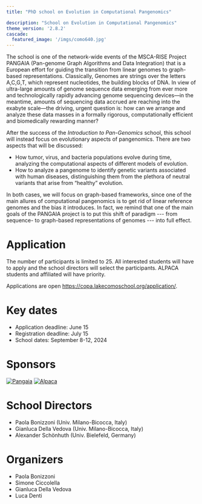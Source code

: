 ```yaml
---
title: "PhD school on Evolution in Computational Pangenomics"

description: "School on Evolution in Computational Pangenomics"
theme_version: '2.8.2'
cascade:
  featured_image: '/imgs/como640.jpg'
---
```


The school is one of the network-wide events of the MSCA-RISE Project PANGAIA (Pan-genome Graph Algorithms and Data Integration) that is a European effort for guiding the transition from linear genomes to graph-based representations. 
Classically, Genomes are strings over the letters A,C,G,T, which represent nucleotides, the building blocks of DNA. In view of ultra-large amounts of genome sequence data emerging from ever more and technologically rapidly advancing genome sequencing devices—in the meantime, amounts of sequencing data accrued are reaching into the exabyte scale—the driving, urgent question is: 
how can we arrange and analyze these data masses in a formally rigorous, computationally efficient and biomedically rewarding manner?

After the success of the *Introduction to Pan-Genomics* school, this school will instead focus on evolutionary aspects of pangenomics. There are two aspects that will be discussed:
*  How tumor, virus, and bacteria populations evolve during time, analyzing the computational aspects of different models of evolution.
*  How to analyze a pangenome to identify genetic variants associated with human diseases, distinguishing them from the plethora of neutral variants that arise from “healthy” evolution.

In both cases, we will focus on graph-based frameworks, since one of the main allures of computational pangenomics is to get rid of linear reference genomes and the bias it introduces. 
In fact, we remind that one of the main goals of the PANGAIA project is to put this shift of paradigm --- from sequence- to graph-based representations of genomes --- into full effect. 

# Application

The number of participants is limited to 25. All interested students
will have to apply and the school directors will select the
participants.
ALPACA students and affiliated will have priority.

Applications are open https://copa.lakecomoschool.org/application/.

# Key dates

*  Application deadline: June 15
*  Registration deadline: July 15
*  School dates: September 8-12, 2024

# Sponsors

[![Pangaia](/imgs/PANGAIA-425.png)](https://pangenome.eu)
[![Alpaca](/imgs/alpaca116.png)](https://alpaca-itn.eu/)

# School Directors

*  Paola Bonizzoni (Univ. Milano-Bicocca, Italy)
*  Gianluca Della Vedova (Univ. Milano-Bicocca, Italy)
*  Alexander Schönhuth (Univ. Bielefeld, Germany)

# Organizers

*  Paola Bonizzoni 
*  Simone Ciccolella
*  Gianluca Della Vedova 
*  Luca Denti
